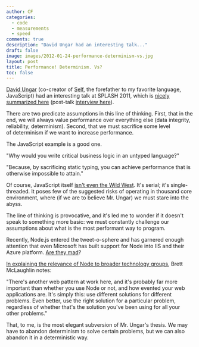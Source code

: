 ```yaml
---
author: CF
categories:
  - code
  - measurements
  - speed
comments: true
description: "David Ungar had an interesting talk..."
draft: false
image: images/2012-01-24-performance-determinism-vs.jpg
layout: post
title: Performance! Determinism. Vs?
toc: false
---
```

    
[David Ungar](http://en.wikipedia.org/wiki/David_Ungar) (co-creator of [Self](http://selflanguage.org/), the forefather to my favorite language, JavaScript) had an interesting talk at SPLASH 2011, which is [nicely summarized here](http://my-inner-voice.blogspot.com/2012/01/many-core-processors-everything-you.html) (post-talk [interview here](http://channel9.msdn.com/Blogs/Charles/SPLASH-2011-David-Ungar-Self-ManyCore-and-Embracing-Non-Determinism)).    
    
There are two predicate assumptions in this line of thinking. First, that in the end, we will always value performance over everything else (data integrity, reliability, determinism). Second, that we must sacrifice some level of determinism if we want to increase performance.    
    
The JavaScript example is a good one.    
    
"Why would you write critical business logic in an untyped language?"    
    
"Because, by sacrificing static typing, you can achieve performance that is otherwise impossible to attain."    
    
Of course, JavaScript itself [isn't even the Wild West](http://hacks.mozilla.org/2012/01/javascript-on-the-server-growing-the-node-js-community/). It's serial; it's single-threaded. It poses few of the suggested risks of operating in thousand core environment, where (if we are to believe Mr. Ungar) we must stare into the abyss.    
    
The line of thinking is provocative, and it's led me to wonder if it doesn't speak to something more basic: we must constantly challenge our assumptions about what is the most performant way to program.    
    
Recently, Node.js entered the tweet-o-sphere and has garnered enough attention that even Microsoft has built support for Node into IIS and their Azure platform. [Are they mad](http://www.hanselman.com/blog/InstallingAndRunningNodejsApplicationsWithinIISOnWindowsAreYouMad.aspx)?    
    
[In explaining the relevance of Node to broader technology groups](http://radar.oreilly.com/2011/07/what-is-node.html), Brett McLaughlin notes:    
    
"There's another web pattern at work here, and it's probably far more important than whether you use Node or not, and how evented your web applications are. It's simply this: use different solutions for different problems. Even better, use the right solution for a particular problem, regardless of whether that's the solution you've been using for all your other problems."    
    
That, to me, is the most elegant subversion of Mr. Ungar's thesis. We may have to abandon determinism to solve certain problems, but we can also abandon it in a deterministic way.    
